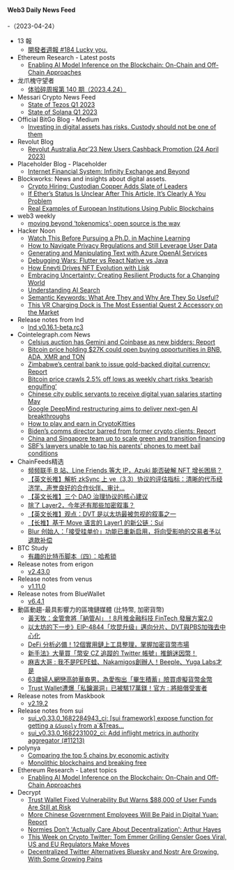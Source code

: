 #### Web3 Daily News Feed
-（2023-04-24）

- 13 報
  - [開發者週報 #184 Lucky you.](https://www.ethanhuang13.com/p/184)
- Ethereum Research - Latest posts
  - [Enabling AI Model Inference on the Blockchain: On-Chain and Off-Chain Approaches](https://ethresear.ch/t/enabling-ai-model-inference-on-the-blockchain-on-chain-and-off-chain-approaches/15390/1)
- 龙爪槐守望者
  - [体验碎周报第 140 期（2023.4.24）](https://www.ftium4.com/ux-weekly-140.html)
- Messari Crypto News Feed
  - [State of Tezos Q1 2023](https://messari.io/article/state-of-tezos-q1-2023)
  - [State of Solana Q1 2023](https://messari.io/article/state-of-solana-q1-2023)
- Official BitGo Blog - Medium
  - [Investing in digital assets has risks. Custody should not be one of them](https://blog.bitgo.com/investing-in-digital-assets-has-risks-custody-should-not-be-one-of-them-c7ca39edfc84?source=rss----9f21e8f3e4cf---4)
- Revolut Blog
  - [Revolut Australia Apr’23 New Users Cashback Promotion (24 April 2023)](https://blog.revolut.com/a-revolut-australia-apr23-new-users-cashback-promotion-24-april-2023/)
- Placeholder Blog - Placeholder
  - [Internet Financial System: Infinity Exchange and Beyond](https://www.placeholder.vc/blog/2023/4/23/internet-financial-system-infinity-exchange-and-beyond)
- Blockworks: News and insights about digital assets.
  - [Crypto Hiring: Custodian Copper Adds Slate of Leaders](https://blockworks.co/news/crypto-hiring-custodian-copper)
  - [If Ether’s Status Is Unclear After This Article, It’s Clearly A You Problem](https://blockworks.co/news/ether-security-commodity-gensler)
  - [Real Examples of European Institutions Using Public Blockchains](https://blockworks.co/news/european-institutions-public-blockchains)
- web3 weekly
  - [moving beyond ‘tokenomics’; open source is the way](https://a16zcrypto.substack.com/p/moving-beyond-tokenomics-open-source)
- Hacker Noon
  - [Watch This Before Pursuing a Ph.D. in Machine Learning](https://hackernoon.com/watch-this-before-pursuing-a-phd-in-machine-learning?source=rss)
  - [How to Navigate Privacy Regulations and Still Leverage User Data](https://hackernoon.com/how-to-navigate-privacy-regulations-and-still-leverage-user-data?source=rss)
  - [Generating and Manipulating Text with Azure OpenAI Services](https://hackernoon.com/generating-and-manipulating-text-with-azure-openai-services?source=rss)
  - [Debugging Wars: Flutter vs React Native vs Java](https://hackernoon.com/debugging-wars-flutter-vs-react-native-vs-java?source=rss)
  - [How Enevti Drives NFT Evolution with Lisk](https://hackernoon.com/how-enevti-drives-nft-evolution-with-lisk?source=rss)
  - [Embracing Uncertainty: Creating Resilient Products for a Changing World](https://hackernoon.com/embracing-uncertainty-creating-resilient-products-for-a-changing-world?source=rss)
  - [Understanding AI Search](https://hackernoon.com/understanding-ai-search?source=rss)
  - [Semantic Keywords: What Are They and Why Are They So Useful?](https://hackernoon.com/semantic-keywords-what-are-they-and-why-are-they-so-useful?source=rss)
  - [This VR Charging Dock is The Most Essential Quest 2 Accessory on the Market](https://hackernoon.com/this-vr-charging-dock-is-the-most-essential-quest-2-accessory-on-the-market?source=rss)
- Release notes from lnd
  - [lnd v0.16.1-beta.rc3](https://github.com/lightningnetwork/lnd/releases/tag/v0.16.1-beta.rc3)
- Cointelegraph.com News
  - [Celsius auction has Gemini and Coinbase as new bidders: Report](https://cointelegraph.com/news/celsius-auction-has-gemini-and-coinbase-as-new-bidders-report)
  - [Bitcoin price holding $27K could open buying opportunities in BNB, ADA, XMR and TON](https://cointelegraph.com/news/bitcoin-price-holding-27k-could-open-buying-opportunities-in-bnb-ada-xmr-and-ton)
  - [Zimbabwe’s central bank to issue gold-backed digital currency: Report](https://cointelegraph.com/news/zimbabwe-s-central-bank-to-issue-gold-backed-digital-currency-report)
  - [Bitcoin price crawls 2.5% off lows as weekly chart risks ‘bearish engulfing’](https://cointelegraph.com/news/bitcoin-price-crawls-2-5-off-lows-as-weekly-chart-risks-bearish-engulfing)
  - [Chinese city public servants to receive digital yuan salaries starting May](https://cointelegraph.com/news/chinese-city-public-servants-to-receive-digital-rmb-salaries-from-may)
  - [Google DeepMind restructuring aims to deliver next-gen AI breakthroughs](https://cointelegraph.com/news/google-deepmind-restructuring-aims-to-deliver-next-gen-ai-breakthroughs)
  - [How to play and earn in CryptoKitties](https://cointelegraph.com/news/how-to-play-and-earn-in-cryptokitties)
  - [Biden’s comms director barred from former crypto clients: Report](https://cointelegraph.com/news/biden-s-comms-director-barred-from-former-crypto-clients-report)
  - [China and Singapore team up to scale green and transition financing](https://cointelegraph.com/news/china-and-singapore-team-up-to-scale-green-and-transition-financing)
  - [SBF’s lawyers unable to tap his parents’ phones to meet bail conditions](https://cointelegraph.com/news/sbf-s-lawyers-unable-to-tap-his-parent-s-phones-to-meet-bail-conditions)
- ChainFeeds精选
  - [频频联手 B 站、Line Friends 等大 IP，Azuki 能否破解 NFT 增长困局？](https://www.chaincatcher.com/article/2091654)
  - [【英文长推】解析 zkSync 上 ve（3,3）协议的评估指标：清晰的代币经济学、声誉良好的合作伙伴、审计…](https://twitter.com/orderflowog/status/1649871644939124736)
  - [【英文长推】三个 DAO 治理协议的核心建议](https://twitter.com/wintersoldierxz/status/1649797724076937217)
  - [除了 Layer2，今年还有那些加密叙事？](https://mp.weixin.qq.com/s/7YO1n6fr4BlQoszYq6YpCw)
  - [【英文长推】观点：DVT 是以太坊最被忽视的叙事之一](https://twitter.com/mrjasonchoi/status/1649401355784826881)
  - [【长推】基于 Move 语言的 Layer1 的新公链：Sui](https://twitter.com/dacongfred/status/1649790336569339905)
  - [Blur 创始人：「接受挂单价」功能已重新启用，将向受影响的交易者予以退款补偿](https://twitter.com/PacmanBlur/status/1649650815592972288)
- BTC Study
  - [有趣的比特币脚本（四）：哈希锁](https://www.btcstudy.org/2023/04/23/interesting-bitcoin-scripts-and-its-use-cases-part-4-hash-locks/)
- Release notes from erigon
  - [v2.43.0](https://github.com/ledgerwatch/erigon/releases/tag/v2.43.0)
- Release notes from venus
  - [v1.11.0](https://github.com/filecoin-project/venus/releases/tag/v1.11.0)
- Release notes from BlueWallet
  - [v6.4.1](https://github.com/BlueWallet/BlueWallet/releases/tag/v6.4.1)
- 動區動趨-最具影響力的區塊鏈媒體 (比特幣, 加密貨幣)
  - [黃天牧：金管會將「納管AI」！8月推金融科技 FinTech 發展方案2.0](https://www.blocktempo.com/fsc-will-bring-ai-technology-into-regulation/)
  - [以太坊的下一步》EIP-4844「坎昆升级」邁向分片、DVT與PBS加強去中心化](https://www.blocktempo.com/where-does-eth-go-next-what-is-eip-4844/)
  - [DeFi 分析必備！12個實用鏈上工具整理，掌握加密貨幣市場](https://www.blocktempo.com/12-practical-tools-for-web3-market/)
  - [新手法》大量買「幣安 CZ 追蹤的 Twitter 帳號」推銷迷因幣！](https://www.blocktempo.com/cz-warns-of-twitter-account-scam-risks/)
  - [麻吉大哥 : 我不是PEPE蛙、Nakamigos創辦人！Beeple、Yuga Labs才是](https://www.blocktempo.com/jeffrey-huang-is-not-founder-of-nakamigos-or-pepe/)
  - [63歲婦人網戀高帥華裔男，為愛掏出「畢生積蓄」險買虛擬貨幣金幣](https://www.blocktempo.com/taiwan-cryptocurrency-love-scam-case/)
  - [Trust Wallet遭爆「私鑰漏洞」已被駭17萬鎂！官方 : 將賠償受害者](https://www.blocktempo.com/trust-wallet-wasm-vulnerability-incident-update/)
- Release notes from Maskbook
  - [v2.19.2](https://github.com/DimensionDev/Maskbook/releases/tag/v2.19.2)
- Release notes from sui
  - [sui_v0.33.0_1682284943_ci: [sui framework] expose function for getting a `&Supply` from a`&Treas…](https://github.com/MystenLabs/sui/releases/tag/sui_v0.33.0_1682284943_ci)
  - [sui_v0.33.0_1682231002_ci: Add inflight metrics in authority aggregator (#11213)](https://github.com/MystenLabs/sui/releases/tag/sui_v0.33.0_1682231002_ci)
- polynya
  - [Comparing the top 5 chains by economic activity](https://polynya.mirror.xyz/1ZTJ3_BG2-wnBTy6dJLM5E3TPH8wvLGKQVDAnv7VLIw)
  - [Monolithic blockchains and breaking free](https://polynya.mirror.xyz/wnt16H0VnFoCGDK_ds5H4J1ZcHepZfQr1DQHCzw940o)
- Ethereum Research - Latest topics
  - [Enabling AI Model Inference on the Blockchain: On-Chain and Off-Chain Approaches](https://ethresear.ch/t/enabling-ai-model-inference-on-the-blockchain-on-chain-and-off-chain-approaches/15390)
- Decrypt
  - [Trust Wallet Fixed Vulnerability But Warns $88,000 of User Funds Are Still at Risk](https://decrypt.co/137627/trust-wallet-vulnerability-fix-refund-88000-funds-still-at-risk)
  - [More Chinese Government Employees Will Be Paid in Digital Yuan: Report](https://decrypt.co/137622/cbdc-salary-china-chinese-workers-digital-yuan-renminbi)
  - [Normies Don’t 'Actually Care About Decentralization': Arthur Hayes](https://decrypt.co/137619/average-person-doesnt-care-about-decentralization-centralization-arthur-hayes)
  - [This Week on Crypto Twitter: Tom Emmer Grilling Gensler Goes Viral, US and EU Regulators Make Moves](https://decrypt.co/137603/this-week-on-crypto-twitter-tom-emmer-gary-gensler-mica-uk-souljaboy)
  - [Decentralized Twitter Alternatives Bluesky and Nostr Are Growing, With Some Growing Pains](https://decrypt.co/137589/decentralized-twitter-alternatives-bluesky-and-nostr-are-growing-with-some-growing-pains)
